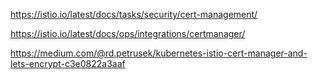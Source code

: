 https://istio.io/latest/docs/tasks/security/cert-management/

https://istio.io/latest/docs/ops/integrations/certmanager/

https://medium.com/@rd.petrusek/kubernetes-istio-cert-manager-and-lets-encrypt-c3e0822a3aaf